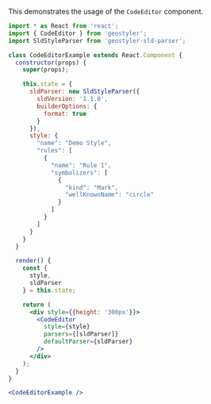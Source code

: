 <!--
 * Released under the BSD 2-Clause License
 *
 * Copyright © 2018-present, terrestris GmbH & Co. KG and GeoStyler contributors
 * All rights reserved.
 *
 * Redistribution and use in source and binary forms, with or without
 * modification, are permitted provided that the following conditions are met:
 *
 * * Redistributions of source code must retain the above copyright notice,
 *   this list of conditions and the following disclaimer.
 *
 * * Redistributions in binary form must reproduce the above copyright notice,
 *   this list of conditions and the following disclaimer in the documentation
 *   and/or other materials provided with the distribution.
 *
 * THIS SOFTWARE IS PROVIDED BY THE COPYRIGHT HOLDERS AND CONTRIBUTORS "AS IS"
 * AND ANY EXPRESS OR IMPLIED WARRANTIES, INCLUDING, BUT NOT LIMITED TO, THE
 * IMPLIED WARRANTIES OF MERCHANTABILITY AND FITNESS FOR A PARTICULAR PURPOSE
 * ARE DISCLAIMED. IN NO EVENT SHALL THE COPYRIGHT HOLDER OR CONTRIBUTORS BE
 * LIABLE FOR ANY DIRECT, INDIRECT, INCIDENTAL, SPECIAL, EXEMPLARY, OR
 * CONSEQUENTIAL DAMAGES (INCLUDING, BUT NOT LIMITED TO, PROCUREMENT OF
 * SUBSTITUTE GOODS OR SERVICES; LOSS OF USE, DATA, OR PROFITS; OR BUSINESS
 * INTERRUPTION) HOWEVER CAUSED AND ON ANY THEORY OF LIABILITY, WHETHER IN
 * CONTRACT, STRICT LIABILITY, OR TORT (INCLUDING NEGLIGENCE OR OTHERWISE)
 * ARISING IN ANY WAY OUT OF THE USE OF THIS SOFTWARE, EVEN IF ADVISED OF THE
 * POSSIBILITY OF SUCH DAMAGE.
 *
-->

This demonstrates the usage of the `CodeEditor` component.

```jsx
import * as React from 'react';
import { CodeEditor } from 'geostyler';
import SldStyleParser from 'geostyler-sld-parser';

class CodeEditorExample extends React.Component {
  constructor(props) {
    super(props);

    this.state = {
      sldParser: new SldStyleParser({
        sldVersion: '1.1.0',
        builderOptions: {
          format: true
        }
      }),
      style: {
        "name": "Demo Style",
        "rules": [
          {
            "name": "Rule 1",
            "symbolizers": [
              {
                "kind": "Mark",
                "wellKnownName": "circle"
              }
            ]
          }
        ]
      }
    }
  }

  render() {
    const {
      style,
      sldParser
    } = this.state;

    return (
      <div style={{height: '300px'}}>
        <CodeEditor
          style={style}
          parsers={[sldParser]}
          defaultParser={sldParser}
        />
      </div>
    );
  }
}

<CodeEditorExample />
```
